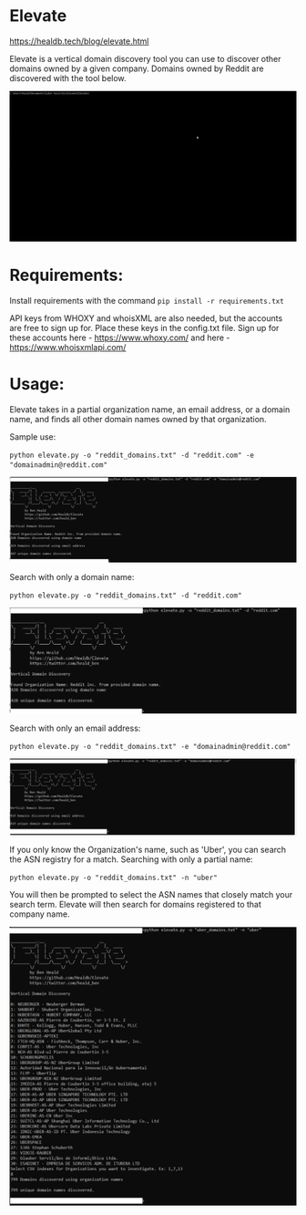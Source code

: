 # Elevate
https://healdb.tech/blog/elevate.html

Elevate is a vertical domain discovery tool you can use to discover other domains owned by a given company. Domains owned by Reddit are discovered with the tool below.

![output](/images/elevate.gif)

# Requirements:

Install requirements with the command `pip install -r requirements.txt`

API keys from WHOXY and whoisXML are also needed, but the accounts are free to sign up for.
Place these keys in the config.txt file.
Sign up for these accounts here - https://www.whoxy.com/ and here - https://www.whoisxmlapi.com/

# Usage:

Elevate takes in a partial organization name, an email address, or a domain name, and finds all other domain names owned by that organization.

Sample use: 

`python elevate.py -o "reddit_domains.txt" -d "reddit.com" -e "domainadmin@reddit.com"`

![domain email output](/images/domain_email_image.PNG)

Search with only a domain name: 

`python elevate.py -o "reddit_domains.txt" -d "reddit.com"`

![domain output](/images/domain_image.PNG)

Search with only an email address: 

`python elevate.py -o "reddit_domains.txt" -e "domainadmin@reddit.com"`

![domain output](/images/email_image.PNG)

If you only know the Organization's name, such as 'Uber', you can search the ASN registry for a match.
Searching with only a partial name:

`python elevate.py -o "reddit_domains.txt" -n "uber"`

You will then be prompted to select the ASN names that closely match your search term. Elevate will then search for domains registered to that company name.

![domain output](/images/partial_image.PNG)

